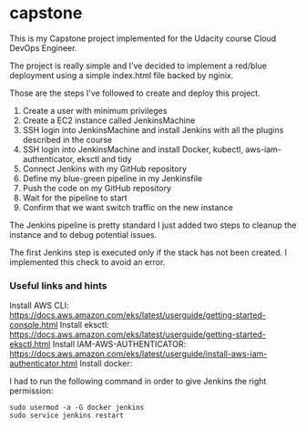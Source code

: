 # capstone

This is my Capstone project implemented for the Udacity course Cloud DevOps Engineer.

The project is really simple and I've decided to implement a red/blue deployment using a simple index.html file backed by nginix.

Those are the steps I've followed to create and deploy this project.

1. Create a user with minimum privileges
2. Create a EC2 instance called JenkinsMachine
3. SSH login into JenkinsMachine and install Jenkins with all the plugins described in the course
4. SSH login into JenkinsMachine and install Docker, kubectl, aws-iam-authenticator, eksctl and tidy
5. Connect Jenkins with my GitHub repository
6. Define my blue-green pipeline in my Jenkinsfile
7. Push the code on my GitHub repository
8. Wait for the pipeline to start
9. Confirm that we want switch traffic on the new instance

The Jenkins pipeline is pretty standard I just added two steps to cleanup the instance and to debug potential issues.

The first Jenkins step is executed only if the stack has not been created. I implemented this check to avoid an error.

### Useful links and hints

Install AWS CLI: https://docs.aws.amazon.com/eks/latest/userguide/getting-started-console.html
Install eksctl: https://docs.aws.amazon.com/eks/latest/userguide/getting-started-eksctl.html
Install IAM-AWS-AUTHENTICATOR: https://docs.aws.amazon.com/eks/latest/userguide/install-aws-iam-authenticator.html
Install docker: 

I had to run the following command in order to give Jenkins the right permission:
```
sudo usermod -a -G docker jenkins
sudo service jenkins restart
```